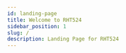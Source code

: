 ```yaml
---
id: landing-page
title: Welcome to RHT524
sidebar_position: 1
slug: /
description: Landing Page for RHT524
---
```


